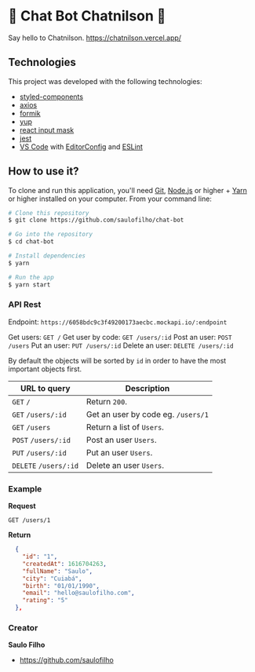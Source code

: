 # :robot: Chat Bot Chatnilson :robot:

Say hello to Chatnilson. https://chatnilson.vercel.app/

## Technologies

This project was developed with the following technologies:

- [styled-components](https://styled-components.com/)
- [axios](https://github.com/axios/axios)
- [formik](https://github.com/formium/formik)
- [yup](https://github.com/jquense/yup)
- [react input mask](https://github.com/sanniassin/react-input-mask)
- [jest](https://github.com/facebook/jest)
- [VS Code][vc] with [EditorConfig][vceditconfig] and [ESLint][vceslint]

## How to use it?

To clone and run this application, you'll need [Git](https://git-scm.com), [Node.js][nodejs] or higher + [Yarn][yarn] or higher installed on your computer. From your command line:

```bash
# Clone this repository
$ git clone https://github.com/saulofilho/chat-bot

# Go into the repository
$ cd chat-bot

# Install dependencies
$ yarn

# Run the app
$ yarn start
```

[nodejs]: https://nodejs.org/
[yarn]: https://yarnpkg.com/
[vc]: https://code.visualstudio.com/
[vceditconfig]: https://marketplace.visualstudio.com/items?itemName=EditorConfig.EditorConfig
[vceslint]: https://marketplace.visualstudio.com/items?itemName=dbaeumer.vscode-eslint

### API Rest

Endpoint: `https://6058bdc9c3f49200173aecbc.mockapi.io/:endpoint`

Get users: `GET /`
Get user by code: `GET /users/:id`
Post an user: `POST /users`
Put an user: `PUT /users/:id`
Delete an user: `DELETE /users/:id`

By default the objects will be sorted by `id` in order to have the most important objects first.

URL to query                   | Description
------------------------------ | ---------------------------
<code>GET</code> `/`           | Return `200`.
<code>GET</code> `/users/:id`| Get an user by code eg. `/users/1`
<code>GET</code> `/users`      | Return a list of `Users`.
<code>POST</code> `/users/:id`     | Post an user `Users`.
<code>PUT</code> `/users/:id`      | Put an user `Users`.
<code>DELETE</code> `/users/:id`   | Delete an user `Users`.

### Example
**Request**

    GET /users/1

**Return**
``` json
  {
    "id": "1",
    "createdAt": 1616704263,
    "fullName": "Saulo",
    "city": "Cuiabá",
    "birth": "01/01/1990",
    "email": "hello@saulofilho.com",
    "rating": "5"
  },
```

### Creator

**Saulo Filho**
- <https://github.com/saulofilho>
